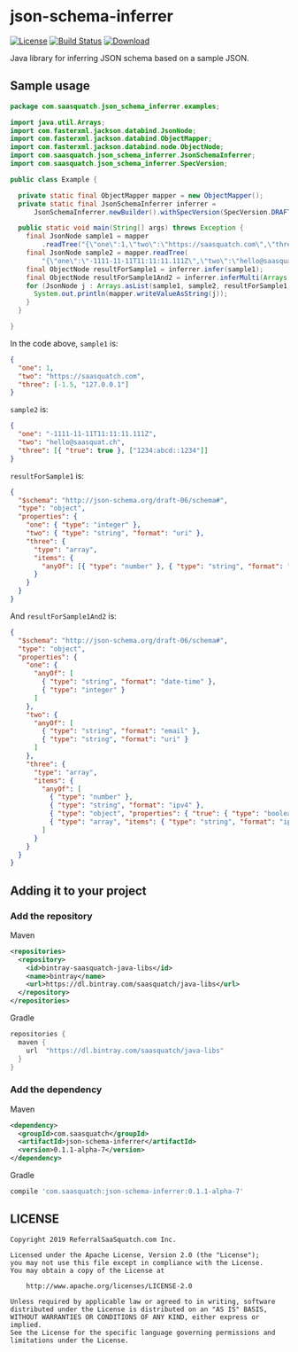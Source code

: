 # json-schema-inferrer

[![License](https://img.shields.io/badge/License-Apache%202.0-blue.svg)](https://opensource.org/licenses/Apache-2.0)
[![Build Status](https://travis-ci.org/saasquatch/json-schema-inferrer.svg?branch=master)](https://travis-ci.org/saasquatch/json-schema-inferrer)
[ ![Download](https://api.bintray.com/packages/saasquatch/java-libs/json-schema-inferrer/images/download.svg) ](https://bintray.com/saasquatch/java-libs/json-schema-inferrer/_latestVersion)

Java library for inferring JSON schema based on a sample JSON.

## Sample usage

```java
package com.saasquatch.json_schema_inferrer.examples;

import java.util.Arrays;
import com.fasterxml.jackson.databind.JsonNode;
import com.fasterxml.jackson.databind.ObjectMapper;
import com.fasterxml.jackson.databind.node.ObjectNode;
import com.saasquatch.json_schema_inferrer.JsonSchemaInferrer;
import com.saasquatch.json_schema_inferrer.SpecVersion;

public class Example {

  private static final ObjectMapper mapper = new ObjectMapper();
  private static final JsonSchemaInferrer inferrer =
      JsonSchemaInferrer.newBuilder().withSpecVersion(SpecVersion.DRAFT_06).build();

  public static void main(String[] args) throws Exception {
    final JsonNode sample1 = mapper
        .readTree("{\"one\":1,\"two\":\"https://saasquatch.com\",\"three\":[-1.5,\"127.0.0.1\"]}");
    final JsonNode sample2 = mapper.readTree(
        "{\"one\":\"-1111-11-11T11:11:11.111Z\",\"two\":\"hello@saasquat.ch\",\"three\":[{\"true\":true},[\"1234:abcd::1234\"]]}");
    final ObjectNode resultForSample1 = inferrer.infer(sample1);
    final ObjectNode resultForSample1And2 = inferrer.inferMulti(Arrays.asList(sample1, sample2));
    for (JsonNode j : Arrays.asList(sample1, sample2, resultForSample1, resultForSample1And2)) {
      System.out.println(mapper.writeValueAsString(j));
    }
  }

}
```

In the code above, `sample1` is:

```json
{
  "one": 1,
  "two": "https://saasquatch.com",
  "three": [-1.5, "127.0.0.1"]
}
```

`sample2` is:

```json
{
  "one": "-1111-11-11T11:11:11.111Z",
  "two": "hello@saasquat.ch",
  "three": [{ "true": true }, ["1234:abcd::1234"]]
}
```

`resultForSample1` is:

```json
{
  "$schema": "http://json-schema.org/draft-06/schema#",
  "type": "object",
  "properties": {
    "one": { "type": "integer" },
    "two": { "type": "string", "format": "uri" },
    "three": {
      "type": "array",
      "items": {
        "anyOf": [{ "type": "number" }, { "type": "string", "format": "ipv4" }]
      }
    }
  }
}
```

And `resultForSample1And2` is:

```json
{
  "$schema": "http://json-schema.org/draft-06/schema#",
  "type": "object",
  "properties": {
    "one": {
      "anyOf": [
        { "type": "string", "format": "date-time" },
        { "type": "integer" }
      ]
    },
    "two": {
      "anyOf": [
        { "type": "string", "format": "email" },
        { "type": "string", "format": "uri" }
      ]
    },
    "three": {
      "type": "array",
      "items": {
        "anyOf": [
          { "type": "number" },
          { "type": "string", "format": "ipv4" },
          { "type": "object", "properties": { "true": { "type": "boolean" } } },
          { "type": "array", "items": { "type": "string", "format": "ipv6" } }
        ]
      }
    }
  }
}
```

## Adding it to your project

### Add the repository

Maven

```xml
<repositories>
  <repository>
    <id>bintray-saasquatch-java-libs</id>
    <name>bintray</name>
    <url>https://dl.bintray.com/saasquatch/java-libs</url>
  </repository>
</repositories>
```

Gradle

```gradle
repositories {
  maven {
    url  "https://dl.bintray.com/saasquatch/java-libs"
  }
}
```

### Add the dependency

Maven

```xml
<dependency>
  <groupId>com.saasquatch</groupId>
  <artifactId>json-schema-inferrer</artifactId>
  <version>0.1.1-alpha-7</version>
</dependency>
```

Gradle

```gradle
compile 'com.saasquatch:json-schema-inferrer:0.1.1-alpha-7'
```

## LICENSE

```
Copyright 2019 ReferralSaaSquatch.com Inc.

Licensed under the Apache License, Version 2.0 (the "License");
you may not use this file except in compliance with the License.
You may obtain a copy of the License at

    http://www.apache.org/licenses/LICENSE-2.0

Unless required by applicable law or agreed to in writing, software
distributed under the License is distributed on an "AS IS" BASIS,
WITHOUT WARRANTIES OR CONDITIONS OF ANY KIND, either express or implied.
See the License for the specific language governing permissions and
limitations under the License.
```
